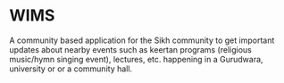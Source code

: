 # WIMS

A community based application for the Sikh community to get important updates about nearby events such as keertan programs (religious music/hymn singing event), lectures, etc. happening in a Gurudwara, university or or a community hall.
